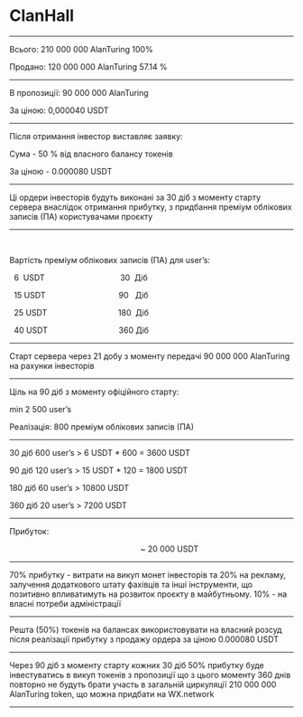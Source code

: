 # ClanHall

___________________________________________



Всього: 210 000 000 AlanTuring  100%



Продано: 120 000 000 AlanTuring  57.14 %



___________________________________________



В пропозиції: 90 000 000 AlanTuring



За ціною: 0,000040 USDT     



___________________________________________



Після отримання інвестор виставляє заявку:



Сума - 50 % від власного балансу токенів



За ціною - 0.000080 USDT



___________________________________________



Ці ордери інвесторів будуть виконані за 30 діб з моменту старту сервера внаслідок отримання прибутку, з придбання преміум облікових записів (ПА) користувачами проєкту



___________________________________________

   

Вартість преміум облікових записів (ПА) для user’s:



  6  USDT                                  30  Діб



  15 USDT                                 90   Діб



  25 USDT                                180  Діб



  40 USDT                                360 Діб



___________________________________________



Старт сервера через 21 добу з моменту передачі 90 000 000 AlanTuring на рахунки інвесторів



___________________________________________



Ціль на 90 діб з моменту офіційного старту:



min 2 500 user’s



Реалізація: 800 преміум облікових записів (ПА)



___________________________________________



30 діб 600 user’s > 6 USDT * 600 = 3600 USDT



90 діб 120 user’s > 15 USDT * 120 = 1800 USDT



180 діб 60 user’s > 10800 USDT



360 діб 20 user’s > 7200 USDT



___________________________________________

Прибуток:

                                                           ~ 20 000 USDT

___________________________________________



70% прибутку - витрати на викуп монет інвесторів та 20% на рекламу, залучення додаткового штату фахівців та інші інструменти, що позитивно впливатимуть на розвиток проєкту в майбутньому. 10% - на власні потреби адміністрації



___________________________________________



Решта (50%) токенів на балансах використовувати на власний розсуд після реалізації прибутку з продажу ордера за ціною 0.000080 USDT



___________________________________________



Через 90 діб з моменту старту кожних 30 діб 50% прибутку буде інвестуватись в викуп токенів з пропозиції що з цього моменту 360 днів повторно не будуть брати участь в загальній циркуляції 210 000 000 AlanTuring token, що можна придбати на WX.network



___________________________________________
